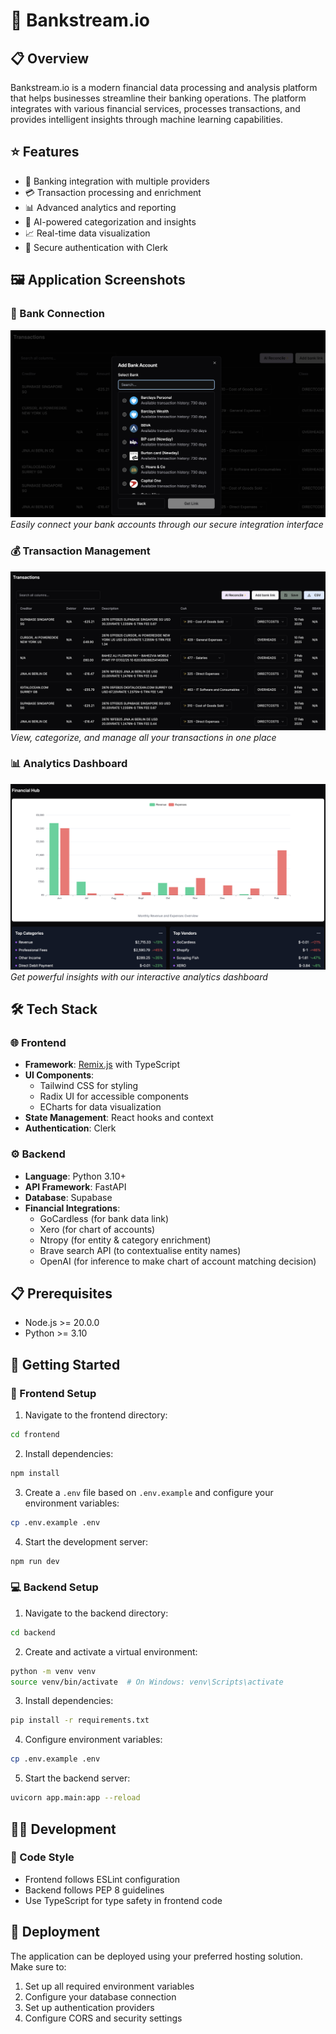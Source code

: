 # 🏦 Bankstream.io

## 📋 Overview
Bankstream.io is a modern financial data processing and analysis platform that helps businesses streamline their banking operations. The platform integrates with various financial services, processes transactions, and provides intelligent insights through machine learning capabilities.

## ⭐ Features
- 🏦 Banking integration with multiple providers
- 💳 Transaction processing and enrichment
- 📊 Advanced analytics and reporting
- 🤖 AI-powered categorization and insights
- 📈 Real-time data visualization
- 🔐 Secure authentication with Clerk

## 🖼️ Application Screenshots

### 🔗 Bank Connection
![Add Bank Interface](app_ui/add_bank.png)
*Easily connect your bank accounts through our secure integration interface*

### 💰 Transaction Management
![Transactions Interface](app_ui/transactions.png)
*View, categorize, and manage all your transactions in one place*

### 📊 Analytics Dashboard
![Analysis Dashboard](app_ui/analysis.png)
*Get powerful insights with our interactive analytics dashboard*

## 🛠️ Tech Stack

### 🌐 Frontend
- **Framework**: [Remix.js](https://remix.run/) with TypeScript
- **UI Components**: 
  - Tailwind CSS for styling
  - Radix UI for accessible components
  - ECharts for data visualization
- **State Management**: React hooks and context
- **Authentication**: Clerk

### ⚙️ Backend
- **Language**: Python 3.10+
- **API Framework**: FastAPI
- **Database**: Supabase
- **Financial Integrations**:
  - GoCardless (for bank data link)
  - Xero (for chart of accounts)
  - Ntropy (for entity & category enrichment)
  - Brave search API (to contextualise entity names)
  - OpenAI (for inference to make chart of account matching decision)

## 📋 Prerequisites
- Node.js >= 20.0.0
- Python >= 3.10

## 🚀 Getting Started

### 🎨 Frontend Setup
1. Navigate to the frontend directory:
```bash
cd frontend
```

2. Install dependencies:
```bash
npm install
```

3. Create a `.env` file based on `.env.example` and configure your environment variables:
```bash
cp .env.example .env
```

4. Start the development server:
```bash
npm run dev
```

### 💻 Backend Setup
1. Navigate to the backend directory:
```bash
cd backend
```

2. Create and activate a virtual environment:
```bash
python -m venv venv
source venv/bin/activate  # On Windows: venv\Scripts\activate
```

3. Install dependencies:
```bash
pip install -r requirements.txt
```

4. Configure environment variables:
```bash
cp .env.example .env
```

5. Start the backend server:
```bash
uvicorn app.main:app --reload
```

## 👨‍💻 Development

### 📝 Code Style
- Frontend follows ESLint configuration
- Backend follows PEP 8 guidelines
- Use TypeScript for type safety in frontend code

## 🚀 Deployment
The application can be deployed using your preferred hosting solution. Make sure to:
1. Set up all required environment variables
2. Configure your database connection
3. Set up authentication providers
4. Configure CORS and security settings
